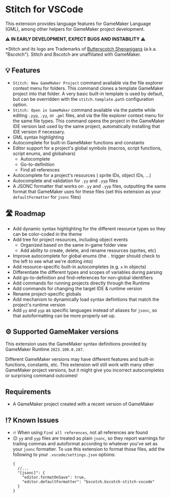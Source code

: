 # Stitch for VSCode

This extension provides language features for GameMaker Language (GML), among other helpers for GameMaker project development.

**⚠️ IN EARLY DEVELOPMENT, EXPECT BUGS AND INSTABILITY ⚠️**

*Stitch and its logo are Trademarks of [Butterscotch Shenanigans](https://www.bscotch.net) (a.k.a. "Bscotch"). Stitch and Bscotch are unaffiliated with GameMaker.

## 💡 Features

- `Stitch: New GameMaker Project` command available via the file explorer context menu for folders. This command clones a template GameMaker project into that folder. A very basic built-in template is used by default, but can be overridden with the `stitch.template.path` configuration option.
- `Stitch: Open in GameMaker` command available via the palette while editing `.yyp`, `.yy`, or `.gml` files, and via the file explorer context menu for the same file types. This command opens the project in the GameMaker IDE version last used by the same project, automatically installing that IDE version if necessary.
- GML syntax highlighting
- Autocomplete for built-in GameMaker functions and constants
- Editor support for a project's global symbols (macros, script functions, script enums, and globalvars)
  - Autocomplete
  - Go-to-definition
  - Find all references
- Autocomplete for a project's resources ( sprite IDs, object IDs, ...)
- Autocomplete and validation for `.yy` and `.yyp` files
- A JSONC formatter that works on `.yy` and `.yyp` files, outputting the same format that GameMaker uses for these files (set this extension as your `defaultFormatter` for `jsonc` files)

## 🛣️ Roadmap

- Add dynamic syntax highlighting for the different resource types so they can be color-coded in the theme
- Add tree for project resources, including object events
  - Organized based on the same in-game folder view
  - Add ability to create, delete, and rename resources (sprites, etc)
- Improve autocomplete for global enums (the `.` trigger should check to the left to see what we're dotting into)
- Add resource-specific built-in autocompletes (e.g. `x` in objects)
- Differentiate the different types and scopes of variables during parsing
- Add go-to-definition and find-references for non-global identifiers
- Add commands for running projects directly through the Runtime
- Add commands for changing the target IDE & runtime version
- Rename project-specific globals
- Add mechanism to dynamically load syntax definitions that match the project's runtime version
- Add `yy` and `yyp` as specific languages instead of aliases for `jsonc`, so that autoformatting can be more properly set up.

## ⚙️ Supported GameMaker versions

This extension uses the GameMaker syntax definitions provided by GameMaker Runtime `2023.100.0.287`.

Different GameMaker versions may have different features and built-in functions, constants, etc. This extension will still work with many other GameMaker project versions, but it might give you incorrect autocompletes or surprising command outcomes!


## Requirements

- A GameMaker project created with a recent version of GameMaker

<!-- ## Extension Settings

Include if your extension adds any VS Code settings through the `contributes.configuration` extension point.

This extension contributes the following settings:

* `myExtension.enable`: Enable/disable this extension.
* `myExtension.thing`: Set to `blah` to do something. -->

## ⁉️ Known Issues

- 🔥 When using `Find all references`, not all references are found
- 😐 `yy` and `yyp` files are treated as plain `jsonc`, so they report warnings for trailing commas and autoformat according to whatever you've set as your `jsonc` formatter. To use this extension to format those files, add the following to your `.vscode/settings.json` options:
  ```jsonc
  {
    //...
    "[jsonc]": {
      "editor.formatOnSave": true,
      "editor.defaultFormatter": "bscotch.bscotch-stitch-vscode"
    }
  }
  ```
